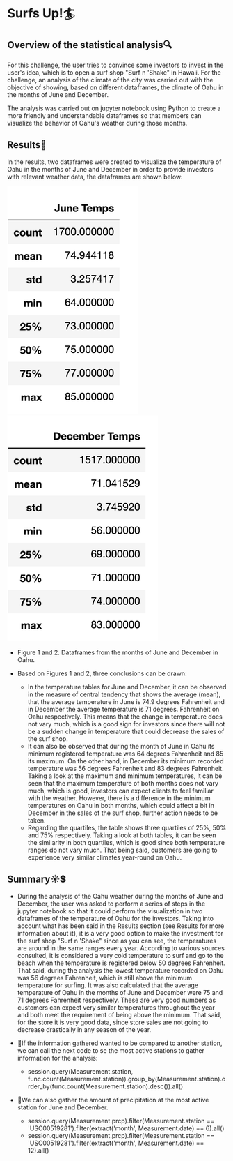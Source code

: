 # Surfs Up!:surfer:

## Overview of the statistical analysis:mag:
For this challenge, the user tries to convince some investors to invest in the user's idea, which is to open a surf shop "Surf n 'Shake" in Hawaii. For the challenge, an analysis of the climate of the city was carried out with the objective of showing, based on  different dataframes, the climate of Oahu in the months of June and December.

The analysis was carried out on jupyter notebook using Python to create a more friendly and understandable dataframes so that members can visualize the behavior of Oahu's weather during those months.
## Results:ocean:
In the results, two dataframes were created to visualize the temperature of Oahu in the months of June and December in order to provide investors with relevant weather data, the dataframes are shown below:

![](https://github.com/Frankdiazw/Surfs_Up/blob/main/Resources/June_temps.png)![](https://github.com/Frankdiazw/Surfs_Up/blob/main/Resources/December_temps.png)

- Figure 1 and 2. Dataframes from the months of June and December in Oahu.

- Based on Figures 1 and 2, three conclusions can be drawn:

  - In the temperature tables for June and December, it can be observed in the measure of central tendency that shows the average (mean), that the average temperature in June is 74.9 degrees Fahrenheit and in December the average temperature is 71 degrees. Fahrenheit on Oahu respectively. This means that the change in temperature does not vary much, which is a good sign for investors since there will not be a sudden change in temperature that could decrease the sales of the surf shop.
  - It can also be observed that during the month of June in Oahu its minimum registered temperature was 64 degrees Fahrenheit and 85 its maximum. On the other hand, in December its minimum recorded temperature was 56 degrees Fahrenheit and 83 degrees Fahrenheit. Taking a look at the maximum and minimum temperatures, it can be seen that the maximum temperature of both months does not vary much, which is good, investors can expect clients to feel familiar with the weather. However, there is a difference in the minimum temperatures on Oahu in both months, which could affect a bit in December in the sales of the surf shop, further action needs to be taken.
  - Regarding the quartiles, the table shows three quartiles of 25%, 50% and 75% respectively. Taking a look at both tables, it can be seen the similarity in both quartiles, which is good since both temperature ranges do not vary much. That being said, customers are going to experience very similar climates year-round on Oahu.

## Summary:sunny::heavy_dollar_sign:
- During the analysis of the Oahu weather during the months of June and December, the user was asked to perform a series of steps in the jupyter notebook so that it could perform the visualization in two dataframes of the temperature of Oahu for the investors.
Taking into account what has been said in the Results section (see Results for more information about it), it is a very good option to make the investment for the surf shop "Surf n 'Shake" since as you can see, the temperatures are around in the same ranges every year.
According to various sources consulted, it is considered a very cold temperature to surf and go to the beach when the temperature is registered below 50 degrees Fahrenheit. That said, during the analysis the lowest temperature recorded on Oahu was 56 degrees Fahrenheit, which is still above the minimum temperature for surfing.
It was also calculated that the average temperature of Oahu in the months of June and December were 75 and 71 degrees Fahrenheit respectively. These are very good numbers as customers can expect very similar temperatures throughout the year and both meet the requirement of being above the minimum. That said, for the store it is very good data, since store sales are not going to decrease drastically in any season of the year.

- :whale:If the information gathered wanted to be compared to another station, we can call the next code to se the most active stations to gather information for the analysis:
  - session.query(Measurement.station, func.count(Measurement.station)).group_by(Measurement.station).order_by(func.count(Measurement.station).desc()).all()

- :tropical_fish:We can also gather the amount of precipitation at the most active station for June and December.
  - session.query(Measurement.prcp).filter(Measurement.station == 'USC00519281').filter(extract('month', Measurement.date) == 6).all()
  - session.query(Measurement.prcp).filter(Measurement.station == 'USC00519281').filter(extract('month', Measurement.date) == 12).all()
